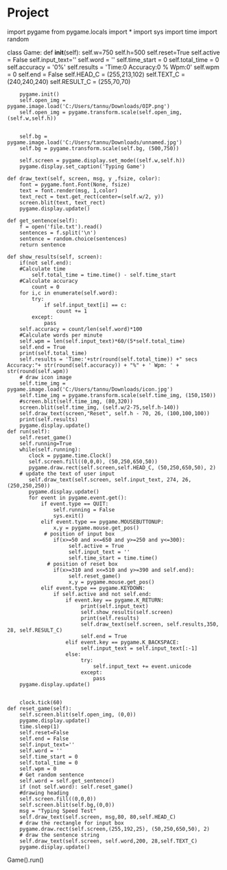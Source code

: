 # Project
import pygame
from pygame.locals import *
import sys
import time
import random

class Game:
    def __init__(self):
        self.w=750
        self.h=500
        self.reset=True
        self.active = False
        self.input_text=''
        self.word = ''
        self.time_start = 0
        self.total_time = 0
        self.accuracy = '0%'
        self.results = 'Time:0 Accuracy:0 % Wpm:0'
        self.wpm = 0
        self.end = False
        self.HEAD_C = (255,213,102)
        self.TEXT_C = (240,240,240)
        self.RESULT_C = (255,70,70)


        pygame.init()
        self.open_img = pygame.image.load('C:/Users/tannu/Downloads/OIP.png')
        self.open_img = pygame.transform.scale(self.open_img, (self.w,self.h))


        self.bg = pygame.image.load('C:/Users/tannu/Downloads/unnamed.jpg')
        self.bg = pygame.transform.scale(self.bg, (500,750))

        self.screen = pygame.display.set_mode((self.w,self.h))
        pygame.display.set_caption('Typing Game')
        
    def draw_text(self, screen, msg, y ,fsize, color):
        font = pygame.font.Font(None, fsize)
        text = font.render(msg, 1,color)
        text_rect = text.get_rect(center=(self.w/2, y))
        screen.blit(text, text_rect)
        pygame.display.update()
    
    def get_sentence(self):
        f = open('file.txt').read()
        sentences = f.split('\n')
        sentence = random.choice(sentences)
        return sentence
    
    def show_results(self, screen):
        if(not self.end):
        #Calculate time
            self.total_time = time.time() - self.time_start
        #Calculate accuracy
            count = 0
        for i,c in enumerate(self.word):
            try:
                if self.input_text[i] == c:
                    count += 1
            except:
                pass
        self.accuracy = count/len(self.word)*100
        #Calculate words per minute
        self.wpm = len(self.input_text)*60/(5*self.total_time)
        self.end = True
        print(self.total_time)
        self.results = 'Time:'+str(round(self.total_time)) +" secs Accuracy:"+ str(round(self.accuracy)) + "%" + ' Wpm: ' + str(round(self.wpm))
        # draw icon image
        self.time_img = pygame.image.load('C:/Users/tannu/Downloads/icon.jpg')
        self.time_img = pygame.transform.scale(self.time_img, (150,150))
        #screen.blit(self.time_img, (80,320))
        screen.blit(self.time_img, (self.w/2-75,self.h-140))
        self.draw_text(screen,"Reset", self.h - 70, 26, (100,100,100))
        print(self.results)
        pygame.display.update()
    def run(self):
        self.reset_game()
        self.running=True
        while(self.running):
           clock = pygame.time.Clock()
           self.screen.fill((0,0,0), (50,250,650,50))
           pygame.draw.rect(self.screen,self.HEAD_C, (50,250,650,50), 2)
        # update the text of user input
           self.draw_text(self.screen, self.input_text, 274, 26,(250,250,250))
           pygame.display.update()
           for event in pygame.event.get():
               if event.type == QUIT:
                   self.running = False
                   sys.exit()
               elif event.type == pygame.MOUSEBUTTONUP:
                   x,y = pygame.mouse.get_pos()
                # position of input box
                   if(x>=50 and x<=650 and y>=250 and y<=300):
                        self.active = True
                        self.input_text = ''
                        self.time_start = time.time()
                 # position of reset box
                   if(x>=310 and x<=510 and y>=390 and self.end):
                        self.reset_game()
                        x,y = pygame.mouse.get_pos()
               elif event.type == pygame.KEYDOWN:
                   if self.active and not self.end:
                       if event.key == pygame.K_RETURN:
                            print(self.input_text)
                            self.show_results(self.screen)
                            print(self.results)
                            self.draw_text(self.screen, self.results,350, 28, self.RESULT_C)
                            self.end = True
                       elif event.key == pygame.K_BACKSPACE:
                            self.input_text = self.input_text[:-1]
                       else:
                            try:
                                self.input_text += event.unicode
                            except:
                                pass
        pygame.display.update()

    
        clock.tick(60)
    def reset_game(self):
        self.screen.blit(self.open_img, (0,0))
        pygame.display.update()
        time.sleep(1)
        self.reset=False
        self.end = False
        self.input_text=''
        self.word = ''
        self.time_start = 0
        self.total_time = 0
        self.wpm = 0
        # Get random sentence
        self.word = self.get_sentence()
        if (not self.word): self.reset_game()
        #drawing heading
        self.screen.fill((0,0,0))
        self.screen.blit(self.bg,(0,0))
        msg = "Typing Speed Test"
        self.draw_text(self.screen, msg,80, 80,self.HEAD_C)
        # draw the rectangle for input box
        pygame.draw.rect(self.screen,(255,192,25), (50,250,650,50), 2)
        # draw the sentence string
        self.draw_text(self.screen, self.word,200, 28,self.TEXT_C)
        pygame.display.update()
Game().run()
                        
        
        
    
